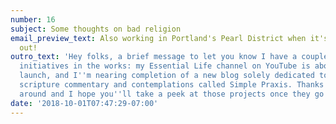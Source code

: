 ```yaml
---
number: 16
subject: Some thoughts on bad religion
email_preview_text: Also working in Portland's Pearl District when it's gorgeous weather
  out!
outro_text: 'Hey folks, a brief message to let you know I have a couple of exciting
  initiatives in the works: my Essential Life channel on YouTube is about ready to
  launch, and I''m nearing completion of a new blog solely dedicated to post-evangelical
  scripture commentary and contemplations called Simple Praxis. Thanks for sticking
  around and I hope you''ll take a peek at those projects once they go live!'
date: '2018-10-01T07:47:29-07:00'
---
```



